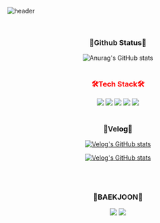 ![header](https://capsule-render.vercel.app/api?type=waving&color=auto&height=200&section=header&text=HANSOL's%20Github&fontSize=40)



<div align=center> 
  <br>
<h3>📌Github Status📌</h3> 
   
![Anurag's GitHub stats](https://github-readme-stats.vercel.app/api?username=lhs8701&show_icons=true&theme=dark) 
  <br>
  <br>
</div>

<div align=center>

<div align="center" style="color:red"> 
  <h3>🛠️Tech Stack🛠️</h3>
</div>
<div align="center">
  <img src="https://img.shields.io/badge/java-007396?style=for-the-badge&logo=java&logoColor=white">
  <img src="https://img.shields.io/badge/SPRING-6DB33F?style=for-the-badge&logo=SPRING&logoColor=white">
  <img src="https://img.shields.io/badge/SPRINGBOOT-6DB33F?style=for-the-badge&logo=SPRINGBOOT&logoColor=white">
  <img src="https://img.shields.io/badge/MySQL-4479A1?style=for-the-badge&logo=MySQL&logoColor=white">
  <img src="https://img.shields.io/badge/LINUX-FCC624?style=for-the-badge&logo=LINUX&logoColor=white">
  <br>
  <br>
</div>

<div>
<h3>🌿Velog🌿</h3>
  
[![Velog's GitHub stats](https://velog-readme-stats.vercel.app/api?name=lhs8701&slug=2장-문자열-계산기-구현을-통한-테스트와-리팩토링&color=dark)](https://velog.io/@lhs8701/2%EC%9E%A5-%EB%AC%B8%EC%9E%90%EC%97%B4-%EA%B3%84%EC%82%B0%EA%B8%B0-%EA%B5%AC%ED%98%84%EC%9D%84-%ED%86%B5%ED%95%9C-%ED%85%8C%EC%8A%A4%ED%8A%B8%EC%99%80-%EB%A6%AC%ED%8C%A9%ED%86%A0%EB%A7%81)

[![Velog's GitHub stats](https://velog-readme-stats.vercel.app/api?name=lhs8701&slug=Test용-Static-MockEntity를-사용하면서-느낀점&color=dark)](https://velog.io/@lhs8701/Test%EC%9A%A9-Static-MockEntity%EB%A5%BC-%EC%82%AC%EC%9A%A9%ED%95%98%EB%A9%B4%EC%84%9C-%EB%8A%90%EB%82%80%EC%A0%90)
  


  <br>
  <br>
  </div>

<div>
<h3>🧩BAEKJOON🧩 </h3>
  
<img src="http://mazassumnida.wtf/api/v2/generate_badge?boj=lhs8701">
<img src="http://mazandi.herokuapp.com/api?handle=lhs8701&theme=warm"/>
</div>

